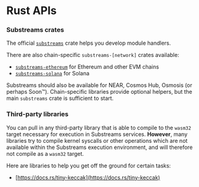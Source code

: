 # Rust APIs

### Substreams crates

The official [`substreams`](https://crates.io/crates/substreams) crate helps you develop module handlers.

There are also chain-specific `substreams-[network]` crates available:

* [`substreams-ethereum`](https://crates.io/crates/substreams-ethereum) for Ethereum and other EVM chains
* [`substreams-solana`](https://crates.io/crates/substreams-solana) for Solana

Substreams should also be available for NEAR, Cosmos Hub, Osmosis (or perhaps Soon:tm:). Chain-specific libraries provide optional helpers, but the main `substreams` crate is sufficient to start.

### Third-party libraries

You can pull in any third-party library that is able to compile to the `wasm32` target necessary for execution in Substreams services. **However**, many libraries try to compile kernel syscalls or other operations which are not available within the Substreams execution environment, and will therefore not compile as a `wasm32` target.

Here are libraries to help you get off the ground for certain tasks:

* [https://docs.rs/tiny-keccak](https://docs.rs/tiny-keccak)
